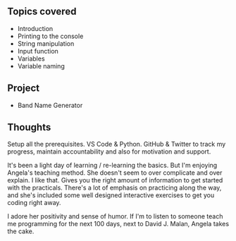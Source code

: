 ## Topics covered

- Introduction
- Printing to the console
- String manipulation
- Input function
- Variables
- Variable naming

## Project

- Band Name Generator

## Thoughts

Setup all the prerequisites. VS Code & Python. GitHub & Twitter to track my progress, maintain accountability and also for motivation and support.

It's been a light day of learning / re-learning the basics. But I'm enjoying Angela's teaching method. She doesn't seem to over complicate and over explain. I like that. Gives you the right amount of information to get started with the practicals. There's a lot of emphasis on practicing along the way, and she's included some well designed interactive exercises to get you coding right away.

I adore her positivity and sense of humor. If I'm to listen to someone teach me programming for the next 100 days, next to David J. Malan, Angela takes the cake.